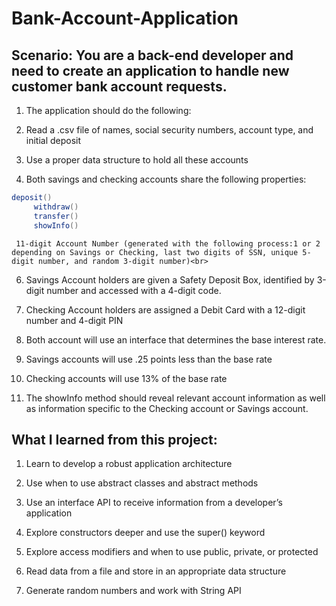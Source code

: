 # Bank-Account-Application

## Scenario: You are a back-end developer and need to create an application to handle new customer bank account requests.

1. The application should do the following:

2. Read a .csv file of names, social security numbers, account type, and initial deposit

3. Use a proper data structure to hold all these accounts

4. Both savings and checking accounts share the following properties:
```java
deposit()
     withdraw()
     transfer()
     showInfo()
```

     11-digit Account Number (generated with the following process:1 or 2 depending on Savings or Checking, last two digits of SSN, unique 5-digit number, and random 3-digit number)<br>


6. Savings Account holders are given a Safety Deposit Box, identified by 3-digit number and accessed with a 4-digit code.

7. Checking Account holders are assigned a Debit Card with a 12-digit number and 4-digit PIN 

8. Both account will use an interface that determines the base interest rate.

9. Savings accounts will use .25 points less than the base rate

10. Checking accounts will use 13% of the base rate

11. The showInfo method should reveal relevant account information as well as information specific to the Checking account or Savings account.

## What I learned from this project:
1. Learn to develop a robust application architecture

2. Use when to use abstract classes and abstract methods

3. Use an interface API to receive information from a developer’s application

4. Explore constructors deeper and use the super() keyword

5. Explore access modifiers and when to use public, private, or protected

6. Read data from a file and store in an appropriate data structure

7. Generate random numbers and work with String API
